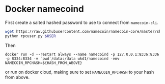 # Docker namecoind

First create a salted hashed password to use to connect from `namecoin-cli`.

```bash
wget https://raw.githubusercontent.com/namecoin/namecoin-core/master/share/rpcuser/rpcuser.py
python rpcuser.py $USER
```

Then

```
docker run -d --restart always --name namecoind -p 127.0.0.1:8336:8336 -p 8334:8334 -v `pwd`/data:/data ukd1/namecoind -env NAMECOIN_RPCHASH=${HASH_FROM_ABOVE}
```

or run on docker cloud, making sure to set ``NAMECOIN_RPCHASH`` to your hash from above.
